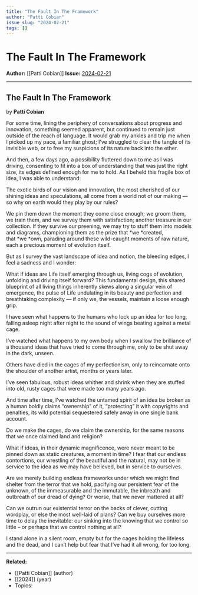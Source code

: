 ```yaml
---
title: "The Fault In The Framework"
author: "Patti Cobian"
issue_slug: "2024-02-21"
tags: []
---
```


# The Fault In The Framework

**Author:** [[Patti Cobian]]
**Issue:** [2024-02-21](https://plex.collectivesensecommons.org/2024-02-21/)

---

## The Fault In The Framework
by **Patti Cobian**

For some time, lining the periphery of conversations about progress and innovation, something seemed apparent, but continued to remain just outside of the reach of language. It would grab my ankles and trip me when I picked up my pace, a familiar ghost; I’ve struggled to clear the tangle of its invisible web, or to free my suspicions of its nature back into the ether.

And then, a few days ago, a possibility fluttered down to me as I was driving, consenting to fit into a box of understanding that was just the right size, its edges defined enough for me to hold. As I beheld this fragile box of idea, I was able to understand:

The exotic birds of our vision and innovation, the most cherished of our shining ideas and speculations, all come from a world not of our making — so why on earth would they play by our rules? 

We pin them down the moment they come close enough; we groom them, we train them, and we survey them with satisfaction; another treasure in our collection. If they survive our preening, we may try to stuff them into models and diagrams, championing them as the prize that *we *created, that *we *own, parading around these wild-caught moments of raw nature, each a precious moment of evolution itself.

But as I survey the vast landscape of idea and notion, the bleeding edges, I feel a sadness and I wonder:

What if ideas are Life itself emerging through us, living cogs of evolution, unfolding and driving itself forward? This fundamental design, this shared blueprint of all living things inherently skews along a singular vein of emergence, the pulse of Life undulating in its beauty and perfection and breathtaking complexity — if only we, the vessels, maintain a loose enough grip.

I have seen what happens to the humans who lock up an idea for too long, falling asleep night after night to the sound of wings beating against a metal cage. 

I’ve watched what happens to my own body when I swallow the brilliance of a thousand ideas that have tried to come through me, only to be shut away in the dark, unseen.

Others have died in the cages of my perfectionism, only to reincarnate onto the shoulder of another artist, months or years later.

I’ve seen fabulous, robust ideas whither and shrink when they are stuffed into old, rusty cages that were made too many years ago. 

And time after time, I’ve watched the untamed spirit of an idea be broken as a human boldly claims “ownership” of it, “protecting” it with copyrights and penalties, its wild potential sequestered safely away in one single bank account.

Do we make the cages, do we claim the ownership, for the same reasons that we once claimed land and religion? 

What if ideas, in their dynamic magnificence, were never meant to be pinned down as static creatures, a moment in time? I fear that our endless contortions, our wrestling of the beautiful and the natural, may not be in service to the idea as we may have believed, but in service to ourselves.

Are we merely building endless frameworks under which we might find shelter from the terror that we hold, pacifying our persistent fear of the unknown, of the immeasurable and the immutable, the inbreath and outbreath of our dread of dying? Or worse, that we never mattered at all?

Can we outrun our existential terror on the backs of clever, cutting wordplay, or else the most well-laid of plans? Can we buy ourselves more time to delay the inevitable: our sinking into the knowing that we control so little – or perhaps that we control nothing at all?

I stand alone in a silent room, empty but for the cages holding the lifeless and the dead, and I can’t help but fear that I’ve had it all wrong, for too long.

---

**Related:**
- [[Patti Cobian]] (author)
- [[2024]] (year)
- Topics: 

